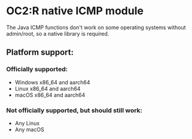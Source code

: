# OC2:R native ICMP module

The Java ICMP functions don't work on some operating systems without admin/root, so a native library is required.

## Platform support:

### Officially supported:

- Windows x86_64 and aarch64
- Linux x86_64 and aarch64
- macOS x86_64 and aarch64

### Not officially supported, but should still work:

- Any Linux
- Any macOS

